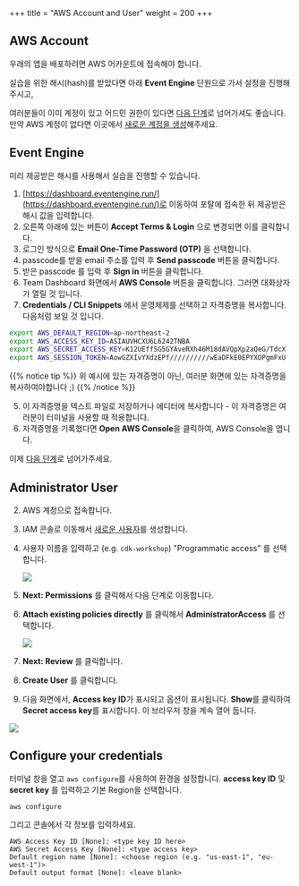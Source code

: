 +++
title = "AWS Account and User"
weight = 200
+++

## AWS Account

우래의 앱을 배포하려면 AWS 어카운트에 접속해야 합니다. 

실습을 위한 해시(hash)를 받았다면 아래 **Event Engine** 단원으로 가서 설정을 진행해주시고, 

여러분들이 이미 계정이 있고 어드민 권한이 있다면 [다음 단계](./300-nodejs.html)로 넘어가셔도 좋습니다. 만약 AWS 계정이 없다면 이곳에서 [새로운 계정을 생성](https://portal.aws.amazon.com/billing/signup)해주세요.



## Event Engine

미리 제공받은 해시를 사용해서 실습을 진행할 수 있습니다. 

1. [https://dashboard.eventengine.run/](https://dashboard.eventengine.run/)로 이동하여 포탈에 접속한 뒤 제공받은 해시 값을 입력합니다. 
2. 오른쪽 아래에 있는 버튼이 **Accept Terms & Login** 으로 변경되면 이를 클릭합니다.
3. 로그인 방식으로 **Email One-Time Password (OTP)** 을 선택합니다.
4. passcode를 받을 email 주소를 입력 후 **Send passcode** 버튼을 클릭합니다.
5. 받은 passcode 를 입력 후 **Sign in** 버튼을 클릭합니다.
6. Team Dashboard 화면에서 **AWS Console** 버튼을 클릭합니다. 그러면 대화상자가 열릴 것 입니다.
7. **Credentials / CLI Snippets** 에서 운영체제를 선택하고 자격증명을 복사합니다. 다음처럼 보일 것 입니다.

```bash
export AWS_DEFAULT_REGION=ap-northeast-2
export AWS_ACCESS_KEY_ID=ASIAUVHCXU6L6242TNBA
export AWS_SECRET_ACCESS_KEY=K12UEffSG5GYAveRXh46M18dAVQpXp2aQeG/TdcX
export AWS_SESSION_TOKEN=AowGZXIvYXdzEPf//////////wEaDFkE0EPYXOPgmFxU
```

{{% notice tip %}}
위 예시에 있는 자격증명이 아닌, 여러분 화면에 있는 자격증명을 복사하여야합니다 ;)
{{% /notice %}}

5. 이 자격증명을 텍스트 파일로 저장하거나 에디터에 복사합니다 - 이 자격증명은 여러분이 터미널을 사용할 때 적용합니다.
6. 자격증명을 기록했다면 **Open AWS Console**을 클릭하여, AWS Console을 엽니다.

이제 [다음 단계](./300-nodejs.html)로 넘어가주세요.





## Administrator User

2. AWS 계정으로 접속합니다.
3. IAM 콘솔로 이동해서 [새로운 사용자](https://console.aws.amazon.com/iam/home?#/users$new)를 생성합니다.
4. 사용자 이름을 입력하고 (e.g. `cdk-workshop`) "Programmatic access" 를 선택합니다.

    ![](./new-user-1.png)

5. **Next: Permissions** 를 클릭해서 다음 단계로 이동합니다.
6. **Attach existing policies directly** 를 클릭해서 **AdministratorAccess** 를 선택합니다.

    ![](./new-user-2.png)

7. **Next: Review** 를 클릭합니다.
8. **Create User** 를 클릭합니다.
9. 다음 화면에서, **Access key ID**가 표시되고 옵션이 표시됩니다. **Show**를 클릭하여 **Secret access key**를 표시합니다. 이 브라우저 창을 계속 열어 둡니다. 
   

 ![](./new-user-3.png)

## Configure your credentials

터미널 창을 열고 `aws configure`를 사용하여 환경을 설정합니다. __access key ID__ 및 __secret key__ 를 입력하고 기본 Region을 선택합니다.

```
aws configure
```

그리고 콘솔에서 각 정보를 입력하세요.

```
AWS Access Key ID [None]: <type key ID here>
AWS Secret Access Key [None]: <type access key>
Default region name [None]: <choose region (e.g. "us-east-1", "eu-west-1")>
Default output format [None]: <leave blank>
```
